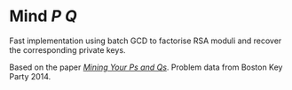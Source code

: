 # Mind _P_ _Q_

Fast implementation using batch GCD to factorise RSA moduli and recover the corresponding private keys.

Based on the paper [_Mining Your Ps and Qs_](https://factorable.net/weakkeys12.extended.pdf). Problem data from Boston Key Party 2014.
